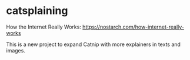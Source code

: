 # catsplaining
How the Internet Really Works: https://nostarch.com/how-internet-really-works

This is a new project to expand Catnip with more explainers in texts and images.
